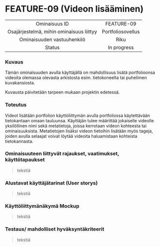 # FEATURE-09 (Videon lisääminen)  


| | |
|:-:|:-:|
| Ominaisuus ID | FEATURE-09 |
| Osajärjestelmä, mihin ominaisuus liittyy | Portfoliosovellus |
| Ominaisuuden vastuuhenkilö | Riku |
| Status | In progress |  


### Kuvaus   
Tämän ominaisuuden avulla käyttäjällä on mahdollisuus lisätä portfolioonsa videoita olemassa olevasta arkistosta esim. tietokoneelta tai puhelimen kuvakansiosta.  

Kuvausta päivitetään tarpeen mukaan projektin edetessä.  
### Toteutus  
Videot lisätään portfolion käyttöliittymän avulla portfoliossa käytettävään tietokantaan omaan tauluunsa. Käyttäjän tulee määrittää jokaiselle videolle yksilöllinen nimi sekä metatietoja, joissa kerrotaan videon kohteesta tai ominaisuuksista. Metatietojen lisäksi videon tietoihin lisätään myös tageja, joiden avulla selaajat voivat löytää videoita haluamistaan kohteista tietokannasta.
### Ominaisuuteen liittyvät rajaukset, vaatimukset, käyttötapaukset  
> tekstiä
### Alustavat käyttäjätarinat (User storys)  
> tekstiä
### Käyttöliittymänäkymä Mockup  
> tekstiä
### Testaus/ mahdolliset hyväksyntäkriteerit
> tekstiä
